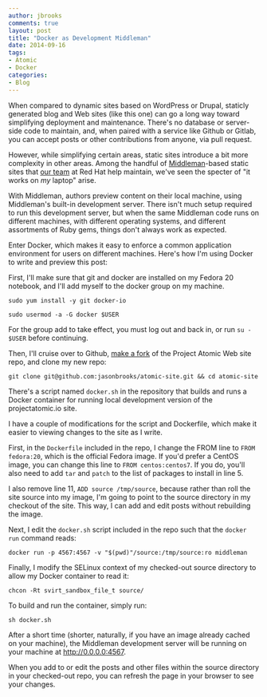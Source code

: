 ```yaml
---
author: jbrooks
comments: true
layout: post
title: "Docker as Development Middleman"
date: 2014-09-16
tags:
- Atomic
- Docker
categories:
- Blog
---
```


When compared to dynamic sites based on WordPress or Drupal, staticly generated blog and Web sites (like this one) can go a long way toward simplifying deployment and maintenance. There's no database or server-side code to maintain, and, when paired with a service like Github or Gitlab, you can accept posts or other contributions from anyone, via pull request.

However, while simplifying certain areas, static sites introduce a bit more complexity in other areas. Among the handful of [Middleman](http://middlemanapp.com/)-based static sites that [our team](http://community.redhat.com/) at Red Hat help maintain, we've seen the specter of &quot;it works on *my* laptop&quot; arise. 

With Middleman, authors preview content on their local machine, using Middleman's built-in development server. There isn't much setup required to run this development server, but when the same Middleman code runs on different machines, with different operating systems, and different assortments of Ruby gems, things don't always work as expected.

Enter Docker, which makes it easy to enforce a common application environment for users on different machines. Here's how I'm using Docker to write and preview this post:

First, I'll make sure that git and docker are installed on my Fedora 20 notebook, and I'll add myself to the docker group on my machine.

````
sudo yum install -y git docker-io
````
````
sudo usermod -a -G docker $USER
````
For the group add to take effect, you must log out and back in, or run `su - $USER` before continuing.

Then, I'll cruise over to Github, [make a fork](https://github.com/projectatomic/atomic-site/fork) of the Project Atomic Web site repo, and clone my new repo:

````
git clone git@github.com:jasonbrooks/atomic-site.git && cd atomic-site
````

There's a script named `docker.sh` in the repository that builds and runs a Docker container for running local development version of the projectatomic.io site.

I have a couple of modifications for the script and Dockerfile, which make it easier to viewing changes to the site as I write.

First, in the `Dockerfile` included in the repo, I change the FROM line to `FROM fedora:20`, which is the official Fedora image. If you'd prefer a CentOS image, you can change this line to `FROM centos:centos7`. If you do, you'll also need to add `tar` and `patch` to the list of packages to install in line 5. 

I also remove line 11, `ADD source /tmp/source`, because rather than roll the site source into my image, I'm going to point to the source directory in my checkout of the site. This way, I can add and edit posts without rebuilding the image.

Next, I edit the `docker.sh` script included in the repo such that the `docker run` command reads:

````
docker run -p 4567:4567 -v "$(pwd)"/source:/tmp/source:ro middleman
````
Finally, I modify the SELinux context of my checked-out source directory to allow my Docker container to read it:
````
chcon -Rt svirt_sandbox_file_t source/
````
To build and run the container, simply run:
````
sh docker.sh
````
After a short time (shorter, naturally, if you have an image already cached on your machine), the Middleman development server will be running on your machine at http://0.0.0.0:4567. 

When you add to or edit the posts and other files within the source directory in your checked-out repo, you can refresh the page in your browser to see your changes.
